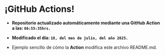 # ¡GitHub Actions!
* **Repositorio actualizado automáticamente mediante una GitHub Action a las: `06:55:35hrs.`**
* **Modificado el día: `18, del mes de julio, del año 2025.`**

* Ejemplo sencillo de cómo la **Action** modifica este archivo README.md.
